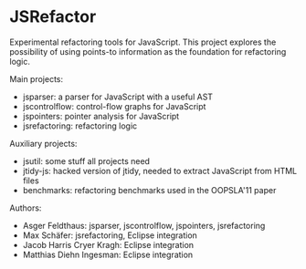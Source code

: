 JSRefactor
==========

Experimental refactoring tools for JavaScript. This project explores the possibility of using points-to information as the foundation for refactoring logic.

Main projects:
 - jsparser: a parser for JavaScript with a useful AST
 - jscontrolflow: control-flow graphs for JavaScript
 - jspointers: pointer analysis for JavaScript
 - jsrefactoring: refactoring logic

Auxiliary projects:
 - jsutil: some stuff all projects need
 - jtidy-js: hacked version of jtidy, needed to extract JavaScript from HTML files
 - benchmarks: refactoring benchmarks used in the OOPSLA'11 paper

Authors:
 - Asger Feldthaus: jsparser, jscontrolflow, jspointers, jsrefactoring
 - Max Schäfer: jsrefactoring, Eclipse integration
 - Jacob Harris Cryer Kragh: Eclipse integration
 - Matthias Diehn Ingesman: Eclipse integration


